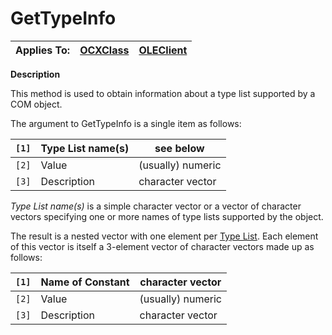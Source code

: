




<h1 class="heading"><span class="name">GetTypeInfo</span></h1>

| Applies To: | [OCXClass](../a-z/ocxclass.md) | [OLEClient](../a-z/oleclient.md) |
| --- | --- | ---  |


**Description**


This method is used to obtain information about a type list supported by a COM object.


The argument to GetTypeInfo is a single item as follows:


| `[1]` | Type List name(s) | see below |
| --- | --- | ---  |
| `[2]` | Value | (usually) numeric |
| `[3]` | Description | character vector |


*Type List name(s)* is a simple character vector or a vector of character vectors specifying one or more names of type lists supported by the object.


The result is a nested vector with one element per [Type List](../a-z/typelist.md). Each element of this vector is itself a 3-element vector of character vectors made up as follows:


| `[1]` | Name of Constant | character vector |
| --- | --- | ---  |
| `[2]` | Value | (usually) numeric |
| `[3]` | Description | character vector |



